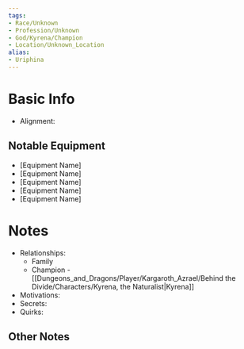 ```yaml
---
tags:
- Race/Unknown
- Profession/Unknown
- God/Kyrena/Champion
- Location/Unknown_Location
alias:
- Uriphina
---
```

# Basic Info
- Alignment: 

## Notable Equipment
- [Equipment Name]
- [Equipment Name]
- [Equipment Name]
- [Equipment Name]
- [Equipment Name]

# Notes
- Relationships: 
	- Family
	- Champion - [[Dungeons_and_Dragons/Player/Kargaroth_Azrael/Behind the Divide/Characters/Kyrena, the Naturalist|Kyrena]]
- Motivations: 
- Secrets: 
- Quirks: 

## Other Notes


